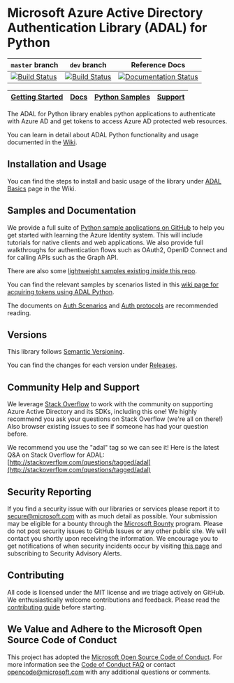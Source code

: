 # Microsoft Azure Active Directory Authentication Library (ADAL) for Python

 `master` branch    | `dev` branch    | Reference Docs
--------------------|-----------------|---------------
[![Build Status](https://travis-ci.org/AzureAD/azure-activedirectory-library-for-python.svg?branch=master)](https://travis-ci.org/AzureAD/azure-activedirectory-library-for-python) | [![Build Status](https://travis-ci.org/AzureAD/azure-activedirectory-library-for-python.svg?branch=dev)](https://travis-ci.org/AzureAD/azure-activedirectory-library-for-python) | [![Documentation Status](https://readthedocs.org/projects/adal-python/badge/?version=latest)](https://adal-python.readthedocs.io/en/latest/?badge=latest)

|[Getting Started](https://github.com/AzureAD/azure-activedirectory-library-for-python/wiki)| [Docs](https://aka.ms/aaddev)| [Python Samples](https://github.com/Azure-Samples?q=active-directory&language=python)| [Support](README.md#community-help-and-support)
| --- | --- | --- | --- |


The ADAL for Python library enables python applications to authenticate with Azure AD and get tokens to access Azure AD protected web resources.

You can learn in detail about ADAL Python functionality and usage documented in the [Wiki](https://github.com/AzureAD/azure-activedirectory-library-for-python/wiki).

## Installation and Usage

You can find the steps to install and basic usage of the library under [ADAL Basics](https://github.com/AzureAD/azure-activedirectory-library-for-python/wiki/ADAL-basics) page in the Wiki.

## Samples and Documentation
We provide a full suite of [Python sample applications on GitHub](https://github.com/Azure-Samples?q=active-directory&language=python) to help you get started with learning the Azure Identity system. This will include tutorials for native clients and web applications. We also provide full walkthroughs for authentication flows such as OAuth2, OpenID Connect and for calling APIs such as the Graph API.

There are also some [lightweight samples existing inside this repo](https://github.com/AzureAD/azure-activedirectory-library-for-python/tree/dev/sample).

You can find the relevant samples by scenarios listed in this [wiki page for acquiring tokens using ADAL Python](https://github.com/AzureAD/azure-activedirectory-library-for-python/wiki/Acquire-tokens#adal-python-apis-for-corresponding-flows).

The documents on [Auth Scenarios](https://docs.microsoft.com/en-us/azure/active-directory/develop/active-directory-authentication-scenarios#application-types-and-scenarios) and [Auth protocols](https://docs.microsoft.com/en-us/azure/active-directory/develop/active-directory-protocols-openid-connect-code) are recommended reading.

## Versions

This library follows [Semantic Versioning](http://semver.org/).

You can find the changes for each version under [Releases](https://github.com/AzureAD/azure-activedirectory-library-for-python/releases).

## Community Help and Support

We leverage [Stack Overflow](http://stackoverflow.com/) to work with the community on supporting Azure Active Directory and its SDKs, including this one! We highly recommend you ask your questions on Stack Overflow (we're all on there!) Also browser existing issues to see if someone has had your question before.

We recommend you use the "adal" tag so we can see it! Here is the latest Q&A on Stack Overflow for ADAL: [http://stackoverflow.com/questions/tagged/adal](http://stackoverflow.com/questions/tagged/adal)

## Security Reporting

If you find a security issue with our libraries or services please report it to [secure@microsoft.com](mailto:secure@microsoft.com) with as much detail as possible. Your submission may be eligible for a bounty through the [Microsoft Bounty](http://aka.ms/bugbounty) program. Please do not post security issues to GitHub Issues or any other public site. We will contact you shortly upon receiving the information. We encourage you to get notifications of when security incidents occur by visiting [this page](https://technet.microsoft.com/en-us/security/dd252948) and subscribing to Security Advisory Alerts.

## Contributing

All code is licensed under the MIT license and we triage actively on GitHub. We enthusiastically welcome contributions and feedback. Please read the [contributing guide](./contributing.md) before starting.

## We Value and Adhere to the Microsoft Open Source Code of Conduct

This project has adopted the [Microsoft Open Source Code of Conduct](https://opensource.microsoft.com/codeofconduct/). For more information see the [Code of Conduct FAQ](https://opensource.microsoft.com/codeofconduct/faq/) or contact [opencode@microsoft.com](mailto:opencode@microsoft.com) with any additional questions or comments.
